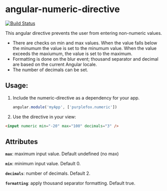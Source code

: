 # angular-numeric-directive

[![Build Status](https://travis-ci.org/epeschier/angular-numeric-directive.svg)](http://travis-ci.org/epeschier/angular-numeric-directive)

This angular directive prevents the user from entering non-numeric values.

- There are checks on min and max values. When the value falls below the minumum the value is set to the minumum value. When the value exceeds the maxiumum, the value is set to the maximum.
- Formatting is done on the blur event; thousand separator and decimal are based on the current Angular locale.
- The number of decimals can be set.

## Usage:

1. Include the numeric-directive as a dependency for your app.

    ```js
    angular.module('myApp', ['purplefox.numeric'])
    ```
    
2. Use the directive in your view:

  ```html
  <input numeric min="-20" max="100" decimals="3" />
  ```
  
## Attributes

**`max`**: maximum input value. Default undefined (no max)

**`min`**: minimum input value. Default 0.

**`decimals`**: number of decimals. Default 2.

**`formatting`**: apply thousand separator formatting. Default true.
